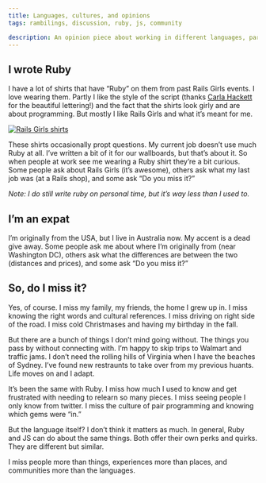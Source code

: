 ```yaml
---
title: Languages, cultures, and opinions
tags: rambilings, discussion, ruby, js, community

description: An opinion piece about working in different languages, particularly Ruby and Javascript
---
```


## I wrote Ruby

I have a lot of shirts that have “Ruby” on them from past Rails Girls events. I love wearing them. Partly I like the style of the script (thanks [Carla Hackett](http://carlahackett.com/) for the beautiful lettering!) and the fact that the shirts look girly and are about programming. But mostly I like Rails Girls and what it’s meant for me.

[![Rails Girls shirts](/images/blog/ruby-shirt.jpg)](https://twitter.com/lucykbain/status/487738897221185536)


These shirts occasionally propt questions. My current job doesn’t use much Ruby at all. I’ve written a bit of it for our wallboards, but that’s about it. So when people at work see me wearing a Ruby shirt they’re a bit curious. Some people ask about Rails Girls (it’s awesome), others ask what my last job was (at a Rails shop), and some ask “Do you miss it?”

*Note: I do still write ruby on personal time, but it’s way less than I used to.*

## I’m an expat

I’m originally from the USA, but I live in Australia now. My accent is a dead give away. Some people ask me about where I’m originally from (near Washington DC), others ask what the differences are between the two (distances and prices), and some ask “Do you miss it?”


## So, do I miss it?

Yes, of course. I miss my family, my friends, the home I grew up in. I miss knowing the right words and cultural references. I miss driving on right side of the road. I miss cold Christmases and having my birthday in the fall.

But there are a bunch of things I don’t mind going without. The things you pass by without connecting with. I’m happy to skip trips to Walmart and traffic jams. I don’t need the rolling hills of Virginia when I have the beaches of Sydney. I’ve found new restraunts to take over from my previous huants. Life moves on and I adapt.

It’s been the same with Ruby. I miss how much I used to know and get frustrated with needing to relearn so many pieces. I miss seeing people I only know from twitter. I miss the culture of pair programming and knowing which gems were “in.”

But the language itself? I don’t think it matters as much. In general, Ruby and JS can do about the same things. Both offer their own perks and quirks. They are different but similar.

I miss people more than things, experiences more than places, and communities more than the languages.




